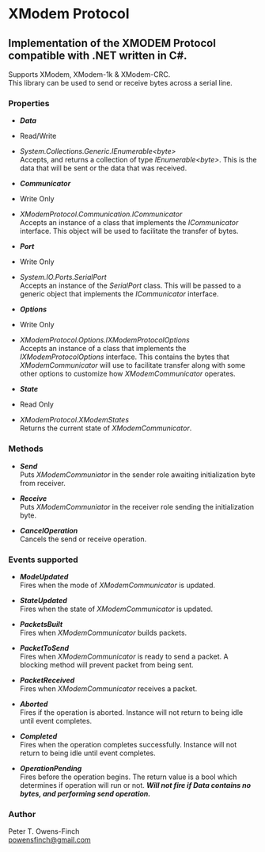 # XModem Protocol
## Implementation of the XMODEM Protocol compatible with .NET written in C#.
Supports XModem, XModem-1k & XModem-CRC.  
This library can be used to send or receive bytes across a serial line.

### Properties
* _**Data**_
 * Read/Write
 * _System.Collections.Generic.IEnumerable&lt;byte&gt;_  
 Accepts, and returns a collection of type _IEnumerable&lt;byte&gt;_. This is the data that will be sent or the data that was received.

* _**Communicator**_
 * Write Only
 * _XModemProtocol.Communication.ICommunicator_  
 Accepts an instance of a class that implements the _ICommunicator_ interface. This object will be used to facilitate the transfer of bytes.

* _**Port**_
 * Write Only
 * _System.IO.Ports.SerialPort_  
 Accepts an instance of the _SerialPort_ class. This will be passed to a generic object that implements the _ICommunicator_ interface.

* _**Options**_
 * Write Only
 * _XModemProtocol.Options.IXModemProtocolOptions_  
 Accepts an instance of a class that implements the _IXModemProtocolOptions_ interface. This contains the bytes that _XModemCommunicator_ will use to facilitate transfer along with some other options to customize how _XModemCommunicator_ operates.

* _**State**_
 * Read Only
 * _XModemProtocol.XModemStates_  
 Returns the current state of _XModemCommunicator_.

### Methods
* _**Send**_  
 Puts _XModemCommuniator_ in the sender role awaiting initialization byte from receiver.

* _**Receive**_  
 Puts _XModemCommuniator_ in the receiver role sending the initialization byte.

* _**CancelOperation**_  
 Cancels the send or receive operation.

### Events supported
* _**ModeUpdated**_  
 Fires when the mode of _XModemCommunicator_ is updated.

* _**StateUpdated**_  
 Fires when the state of _XModemCommunicator_ is updated.

* _**PacketsBuilt**_  
 Fires when _XModemCommunicator_ builds packets.

* _**PacketToSend**_  
 Fires when _XModemCommunicator_ is ready to send a packet. A blocking method will prevent packet from being sent.

* _**PacketReceived**_  
 Fires when _XModemCommunicator_ receives a packet.

* _**Aborted**_  
 Fires if the operation is aborted. Instance will not return to being idle until event completes.

* _**Completed**_  
 Fires when the operation completes successfully. Instance will not return to being idle until event completes.

* _**OperationPending**_  
 Fires before the operation begins. The return value is a bool which determines if operation will run or not. _**Will not fire if Data contains no bytes, and performing send operation.**_

### Author
Peter T. Owens-Finch  
powensfinch@gmail.com
